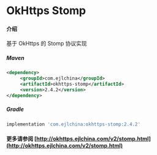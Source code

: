 # OkHttps Stomp

#### 介绍

基于 OkHttps 的 Stomp 协议实现


##### Maven

```xml
<dependency>
     <groupId>com.ejlchina</groupId>
     <artifactId>okhttps-stomp</artifactId>
     <version>2.4.2</version>
</dependency>
```

##### Gradle

```groovy
implementation 'com.ejlchina:okhttps-stomp:2.4.2'
```

#### 更多请参阅 [http://okhttps.ejlchina.com/v2/stomp.html](http://okhttps.ejlchina.com/v2/stomp.html)
